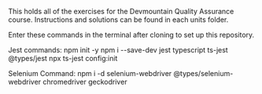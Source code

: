 This holds all of the exercises for the Devmountain Quality Assurance course. Instructions and solutions can be found in each units folder. 

Enter these commands in the terminal after cloning to set up this repository. 

Jest commands: 
npm init -y
npm i --save-dev jest typescript ts-jest @types/jest
npx ts-jest config:init

Selenium Command: 
npm i -d selenium-webdriver @types/selenium-webdriver chromedriver geckodriver